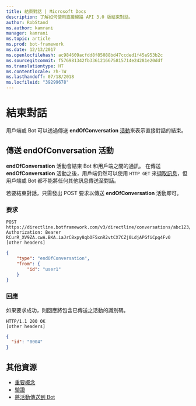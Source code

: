 ```yaml
---
title: 結束對話 | Microsoft Docs
description: 了解如何使用直接線路 API 3.0 版結束對話。
author: RobStand
ms.author: kamrani
manager: kamrani
ms.topic: article
ms.prod: bot-framework
ms.date: 12/13/2017
ms.openlocfilehash: ac984609acfdd8f85088bd47ccded1f45e953b2c
ms.sourcegitcommit: f576981342fb3361216675815714e24281e20ddf
ms.translationtype: HT
ms.contentlocale: zh-TW
ms.lasthandoff: 07/18/2018
ms.locfileid: "39299678"
---
```

# <a name="end-a-conversation"></a>結束對話

用戶端或 Bot 可以透過傳送 **endOfConversation** [活動](bot-framework-rest-connector-activities.md)來表示直接對話的結束。 

## <a name="send-an-endofconversation-activity"></a>傳送 endOfConversation 活動

**endOfConversation** 活動會結束 Bot 和用戶端之間的通訊。 在傳送 **endOfConversation** 活動之後，用戶端仍然可以使用 `HTTP GET` 來[擷取訊息](bot-framework-rest-direct-line-3-0-receive-activities.md#http-get)，但用戶端或 Bot 都不能將任何其他訊息傳送至對話。 

若要結束對話，只需發出 POST 要求以傳送 **endOfConversation** 活動即可。

### <a name="request"></a>要求

```http
POST https://directline.botframework.com/v3/directline/conversations/abc123/activities
Authorization: Bearer RCurR_XV9ZA.cwA.BKA.iaJrC8xpy8qbOF5xnR2vtCX7CZj0LdjAPGfiCpg4Fv0
[other headers]
```

```json
{
    "type": "endOfConversation",
    "from": {
        "id": "user1"
    }
}
```

### <a name="response"></a>回應

如果要求成功，則回應將包含已傳送之活動的識別碼。

```http
HTTP/1.1 200 OK
[other headers]
```

```json
{
  "id": "0004"
}
```

## <a name="additional-resources"></a>其他資源

- [重要概念](bot-framework-rest-direct-line-3-0-concepts.md)
- [驗證](bot-framework-rest-direct-line-3-0-authentication.md)
- [將活動傳送到 Bot](bot-framework-rest-direct-line-3-0-send-activity.md)
